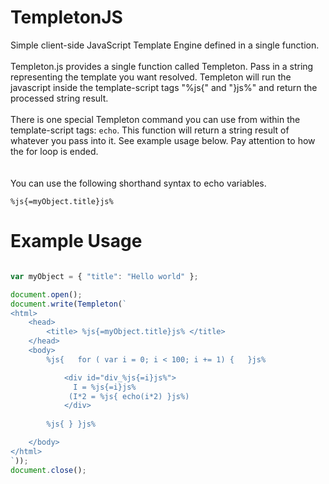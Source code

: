 # TempletonJS
Simple client-side JavaScript Template Engine defined in a single function.  
&nbsp;  
Templeton.js provides a single function called Templeton. Pass in a string representing the template you want resolved. Templeton will run the javascript inside the template-script tags "%js{" and "}js%" and return the processed string result. 
&nbsp;  
&nbsp;  
There is one special Templeton command you can use from within the template-script tags: `echo`. This function will return a string result of whatever you pass into it. See example usage below. Pay attention to how the for loop is ended.   
&nbsp;  
&nbsp;  
You can use the following shorthand syntax to echo variables.  

`%js{=myObject.title}js%`



# Example Usage

```javascript

var myObject = { "title": "Hello world" };

document.open();
document.write(Templeton(`
<html>
    <head>
        <title> %js{=myObject.title}js% </title>
    </head>
    <body>
        %js{   for ( var i = 0; i < 100; i += 1) {   }js%

            <div id="div_%js{=i}js%">
              I = %js{=i}js%
             (I*2 = %js{ echo(i*2) }js%)
            </div>
        
        %js{ } }js%

    </body>
</html>
`));
document.close();


```
